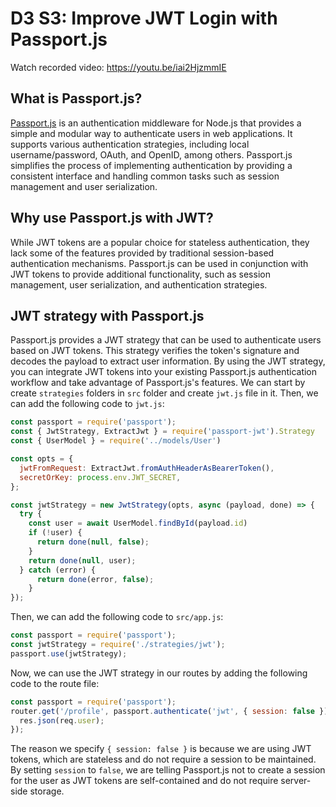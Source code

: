 # D3 S3: Improve JWT Login with Passport.js

Watch recorded video: https://youtu.be/iai2HjzmmIE

## What is Passport.js?
[Passport.js](https://www.passportjs.org/) is an authentication middleware for Node.js that provides a simple and modular way to authenticate users in web applications. It supports various authentication strategies, including local username/password, OAuth, and OpenID, among others.
Passport.js simplifies the process of implementing authentication by providing a consistent interface and handling common tasks such as session management and user serialization.

## Why use Passport.js with JWT?
While JWT tokens are a popular choice for stateless authentication, they lack some of the features provided by traditional session-based authentication mechanisms. Passport.js can be used in conjunction with JWT tokens to provide additional functionality, such as session management, user serialization, and authentication strategies.

## JWT strategy with Passport.js
Passport.js provides a JWT strategy that can be used to authenticate users based on JWT tokens. This strategy verifies the token's signature and decodes the payload to extract user information. By using the JWT strategy, you can integrate JWT tokens into your existing Passport.js authentication workflow and take advantage of Passport.js's features.
We can start by create `strategies` folders in `src` folder and create `jwt.js` file in it. Then, we can add the following code to `jwt.js`:

```javascript
const passport = require('passport');
const { JwtStrategy, ExtractJwt } = require('passport-jwt').Strategy
const { UserModel } = require('../models/User')

const opts = {
  jwtFromRequest: ExtractJwt.fromAuthHeaderAsBearerToken(),
  secretOrKey: process.env.JWT_SECRET,
};

const jwtStrategy = new JwtStrategy(opts, async (payload, done) => {
  try {
    const user = await UserModel.findById(payload.id)
    if (!user) {
      return done(null, false);
    }
    return done(null, user);
  } catch (error) {
      return done(error, false);
    }
});
``` 
Then, we can add the following code to `src/app.js`:
```javascript
const passport = require('passport');
const jwtStrategy = require('./strategies/jwt');
passport.use(jwtStrategy);
```
Now, we can use the JWT strategy in our routes by adding the following code to the route file:
```javascript
const passport = require('passport');
router.get('/profile', passport.authenticate('jwt', { session: false }), (req, res) => {
  res.json(req.user);
});
```
The reason we specify `{ session: false }` is because we are using JWT tokens, which are stateless and do not require a session to be maintained.
By setting `session` to `false`, we are telling Passport.js not to create a session for the user as JWT tokens are self-contained and do not require server-side storage.

